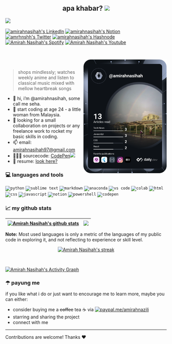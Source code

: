 <h2 align="center">
  apa khabar?
  <img src="https://media.giphy.com/media/hvRJCLFzcasrR4ia7z/giphy.gif" width="25px">
</h2>

<p align="left">
  <a href="https://git.io/typing-svg"><img src="https://readme-typing-svg.herokuapp.com?font=VT323&color=%23F7CE76&size=40&multiline=true&width=800&height=50&lines=hello+from+amirahnasihah's+github+%F0%9F%A7%95%F0%9F%8F%BB"></a>
</p>

<p align="left">
  <a href="https://www.linkedin.com/in/amirahnasihah/"><img src="https://www.svgrepo.com/show/157006/linkedin.svg" alt="amirahnasihah's LinkedIn" width="24px"/></a>
  <a href="https://amirahnasihah.notion.site/Resume-f9a45beb799f452983fb678e50f4f24c"><img src="https://img.icons8.com/color/48/ffffff/notion--v1.png" alt="amirahnasihah's Notion" width="27px"/></a>
  <a href="https://twitter.com/amrhnshh"><img src="https://www.svgrepo.com/show/183608/twitter.svg" alt="amrhnshh's Twitter" width="25px"/></a>
  <a href="https://amirahnasihah.hashnode.dev/"><img src="https://www.svgrepo.com/show/353859/hashnode-icon.svg" alt="amirahnasihah's Hashnode" width="25px"/></a>
  <a href="https://open.spotify.com/user/ov2acbzxh1jl5wx6wwhgro6jn?si=WaLKpwvWTle0btle2qPb6g"><img src="https://www.svgrepo.com/show/355256/spotify.svg" alt="Amirah Nasihah's Spotify" width="25px"/></a>
  <a href="https://www.youtube.com/channel/UCcEK626P9dhuI1_9dYp063g"><img src="https://www.svgrepo.com/show/157839/youtube.svg" alt="Amirah Nasihah's Youtube" width="25px"/></a>

</p><br>

<a href="https://app.daily.dev/amirahnasihah"><img src="https://github.com/amirahnasihah/amirahnasihah/blob/main/devcard.svg" width="260" alt="Amirah Nasihah's Dev Card" align="right"/></a><br/>

> shops mindlessly; watches weekly anime and listen to classical music mixed with mellow heartbreak songs

- 👋 hi, i’m @amirahnasihah, some call me seha.
- 👀 start coding at age 24 - a little woman from Malaysia.
- 💞️ looking for a small collaboration on projects or any freelance work to rocket my basic skills in coding.
- 📫 email: amirahnasihah97@gmail.com 
- 👩🏻‍💻 sourcecode: <a href="https://codepen.io/amirahnasihah">CodePen<img src="https://www.svgrepo.com/show/353581/codepen.svg" width="22"/></a>
- 📜 resume: <a href="https://amirahnasihah.notion.site/Resume-f9a45beb799f452983fb678e50f4f24c" target="_blank">look here?</a>


### 💻 languages and tools

<code><img height="25" src="https://www.svgrepo.com/show/354238/python.svg" alt='python'></code>
<code><img height="25" src="https://www.svgrepo.com/show/349520/sublimetext.svg" alt='sublime text'></code>
<code><img height="25" src="https://www.svgrepo.com/show/349446/markdown.svg" alt='markdown'></code>
<code><img height="25" src="https://img.icons8.com/fluency/2x/anaconda--v2.png" alt='anaconda'></code>
<code><img height="25" src="https://www.svgrepo.com/show/374171/vscode.svg" alt='vs code'></code> 
<code><img height="25" src="https://colab.research.google.com/img/colab_favicon_256px.png" alt='colab'></code>
<code><img height="25" src="https://www.svgrepo.com/show/349402/html5.svg" alt='html'></code>
<code><img height="25" src="https://www.svgrepo.com/show/349330/css3.svg" alt='css'></code>
<code><img height="25" src="https://www.svgrepo.com/show/349419/javascript.svg" alt='javascript'></code>
<code><img height="25" src="https://img.icons8.com/color/48/ffffff/notion--v1.png" alt='notion'></code>
<code><img height="25" src="https://www.svgrepo.com/show/373992/powershell.svg" alt='powershell'></code>
<code><img height="25" src="https://www.svgrepo.com/show/353582/codepen-icon.svg" alt='codepen'></code>

### 📈 my github stats

| <a href="https://github.com/amirahnasihah/github-readme-stats"><img align="center" src="https://github-readme-stats.vercel.app/api?username=amirahnasihah&show_icons=true&include_all_commits=true&theme=highcontrast" alt="Amirah Nasihah's github stats" /></a> | <a href="https://github.com/amirahnasihah/github-readme-stats"><img align="center" src="https://github-readme-stats.vercel.app/api/top-langs/?username=amirahnasihah&layout=compact&theme=highcontrast" /></a> |
| ------------- | ------------- |

<b>Note:</b> Most used languages is only a metric of the languages of my public code in exploring it, and not reflecting to experience or skill level.

<p align="center">
    <a href="https://github.com/amirahnasihah"><img title="🔥 Get streak stats for your profile at git.io/streak-stats" alt="Amirah Nasihah's streak" src="https://github-readme-streak-stats.herokuapp.com/?user=amirahnasihah&theme=highcontrast&hide_border=true&stroke=0000&background=060A0CD0"/></a>
</p><br/>

<a href="https://github.com/amirahnasihah/github-readme-activity-graph"><img alt="Amirah Nasihah's Activity Graph" src="https://activity-graph.herokuapp.com/graph?username=amirahnasihah&theme=xcode"/></a>


### ☂ payung me

if you like what i do or just want to encourage me to learn more, maybe you can either: 
- consider buying me a ~~coffee~~ tea ☕ via [![paypal.me/amirahnazili](https://ionicabizau.github.io/badges/paypal.svg)](https://www.paypal.me/amirahnazili)
- starring and sharing the project
- connect with me

<hr>
Contributions are welcome! Thanks ❤

  
<!---
amirahnasihah/amirahnasihah is a ✨ special ✨ repository because its `README.md` (this file) appears on the GitHub profile.
--->
<!-- ![follow](https://visitor-badge.glitch.me/badge?page_id=amirahnasihah.amirahnasihah&left_color=grey&right_color=yellow) -->
